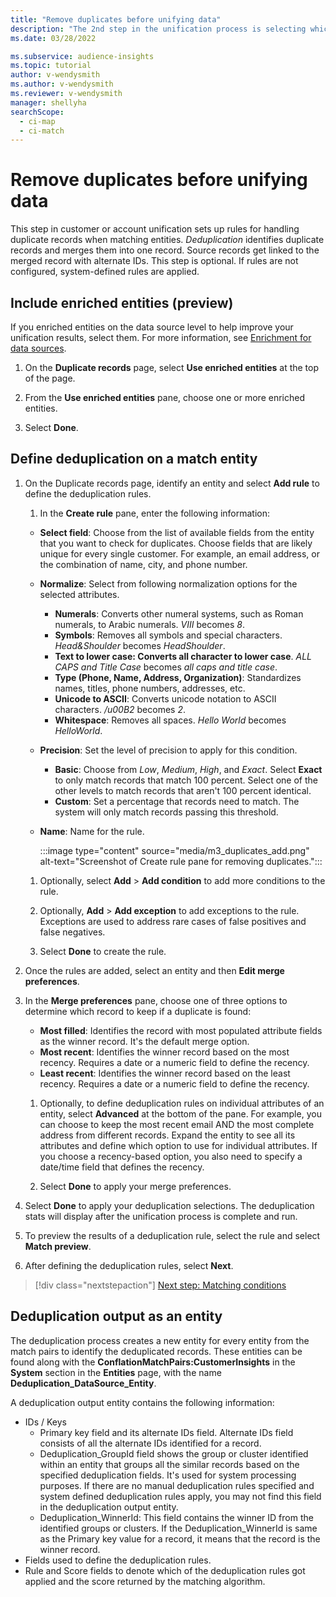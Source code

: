 ```yaml
---
title: "Remove duplicates before unifying data"
description: "The 2nd step in the unification process is selecting which record to keep when duplicates are found"
ms.date: 03/28/2022

ms.subservice: audience-insights
ms.topic: tutorial
author: v-wendysmith
ms.author: v-wendysmith
ms.reviewer: v-wendysmith
manager: shellyha
searchScope: 
  - ci-map
  - ci-match
---
```


# Remove duplicates before unifying data

This step in customer or account unification sets up rules for handling duplicate records when matching entities. *Deduplication* identifies duplicate records and merges them into one record. Source records get linked to the merged record with alternate IDs. This step is optional. If rules are not configured, system-defined rules are applied.

## Include enriched entities (preview)

If you enriched entities on the data source level to help improve your unification results, select them. For more information, see [Enrichment for data sources](data-sources-enrichment.md).

1. On the **Duplicate records** page, select **Use enriched entities** at the top of the page.

1. From the **Use enriched entities** pane, choose one or more enriched entities.

1. Select **Done**.

## Define deduplication on a match entity

1. On the Duplicate records page, identify an entity and select **Add rule** to define the deduplication rules.

   1. In the **Create rule** pane, enter the following information:
   - **Select field**: Choose from the list of available fields from the entity that you want to check for duplicates. Choose fields that are likely unique for every single customer. For example, an email address, or the combination of name, city, and phone number.
   - **Normalize**: Select from following normalization options for the selected attributes.
     - **Numerals**: Converts other numeral systems, such as Roman numerals, to Arabic numerals. *VIII* becomes *8*.
     - **Symbols**: Removes all symbols and special characters. *Head&Shoulder* becomes *HeadShoulder*.
     - **Text to lower case: Converts all character to lower case**. *ALL CAPS and Title Case* becomes *all caps and title case*.
     - **Type (Phone, Name, Address, Organization)**: Standardizes names, titles, phone numbers, addresses, etc.
     - **Unicode to ASCII**: Converts unicode notation to ASCII characters. */u00B2* becomes *2*.
     - **Whitespace**: Removes all spaces. *Hello   World* becomes *HelloWorld*.
   - **Precision**: Set the level of precision to apply for this condition.
     - **Basic**: Choose from *Low*, *Medium*, *High*, and *Exact*. Select **Exact** to only match records that match 100 percent. Select one of the other levels to match records that aren't 100 percent identical.
     - **Custom**: Set a percentage that records need to match. The system will only match records passing this threshold.
   - **Name**: Name for the rule.

     :::image type="content" source="media/m3_duplicates_add.png" alt-text="Screenshot of Create rule pane for removing duplicates.":::

   1. Optionally, select **Add** > **Add condition** to add more conditions to the rule.

   1. Optionally, **Add** > **Add exception** to add exceptions to the rule. Exceptions are used to address rare cases of false positives and false negatives.
  
   1. Select **Done** to create the rule.

1. Once the rules are added, select an entity and then **Edit merge preferences**.

1. In the **Merge preferences** pane, choose one of three options to determine which record to keep if a duplicate is found:
      - **Most filled**: Identifies the record with most populated attribute fields as the winner record. It's the default merge option.
      - **Most recent**: Identifies the winner record based on the most recency. Requires a date or a numeric field to define the recency.
      - **Least recent**: Identifies the winner record based on the least recency. Requires a date or a numeric field to define the recency.

   1. Optionally, to define deduplication rules on individual attributes of an entity, select **Advanced** at the bottom of the pane. For example, you can choose to keep the most recent email AND the most complete address from different records. Expand the entity to see all its attributes and define which option to use for individual attributes. If you choose a recency-based option, you also need to specify a date/time field that defines the recency.

   1. Select **Done** to apply your merge preferences.

1. Select **Done** to apply your deduplication selections. The deduplication stats will display after the unification process is complete and run.

1. To preview the results of a deduplication rule, select the rule and select **Match preview**.

1. After defining the deduplication rules, select **Next**.

> [!div class="nextstepaction"]
> [Next step: Matching conditions](match-entities.md)

## Deduplication output as an entity

The deduplication process creates a new entity for every entity from the match pairs to identify the deduplicated records. These entities can be found along with the **ConflationMatchPairs:CustomerInsights** in the **System** section in the **Entities** page, with the name **Deduplication_DataSource_Entity**.

A deduplication output entity contains the following information:

- IDs / Keys
  - Primary key field and its alternate IDs field. Alternate IDs field consists of all the alternate IDs identified for a record.
  - Deduplication_GroupId field shows the group or cluster identified within an entity that groups all the similar records based on the specified deduplication fields. It's used for system processing purposes. If there are no manual deduplication rules specified and system defined deduplication rules apply, you may not find this field in the deduplication output entity.
  - Deduplication_WinnerId: This field contains the winner ID from the identified groups or clusters. If the Deduplication_WinnerId is same as the Primary key value for a record, it means that the record is the winner record.
- Fields used to define the deduplication rules.
- Rule and Score fields to denote which of the deduplication rules got applied and the score returned by the matching algorithm.
